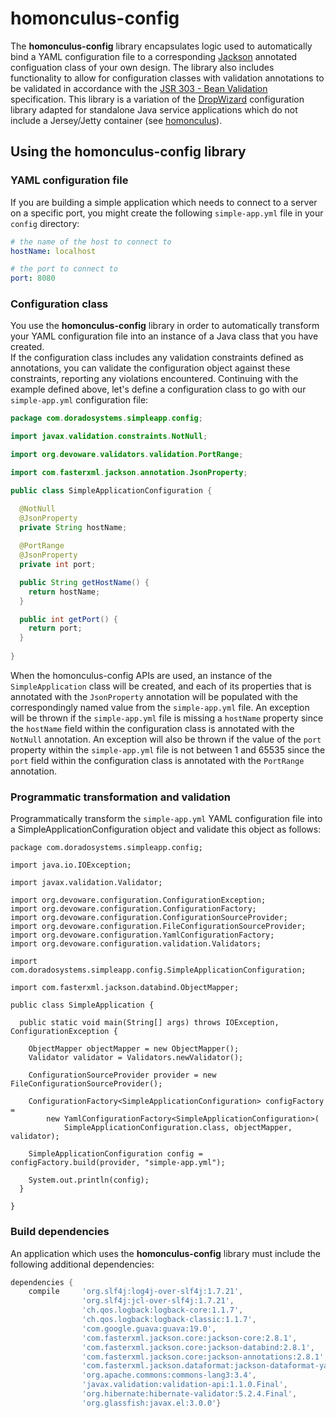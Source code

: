 # homonculus-config
The **homonculus-config** library encapsulates logic used to automatically bind a YAML configuration file to a corresponding
[Jackson](https://github.com/FasterXML/jackson) annotated configuation class of your own design.  The library also includes functionality
to allow for configuration classes with validation annotations to be validated in accordance with the 
[JSR 303 - Bean Validation](http://beanvalidation.org/1.0/spec/) specification.  This library is a variation of the [DropWizard](http://www.dropwizard.io/1.0.0/docs/)
configuration library adapted for standalone Java service applications which do not include a Jersey/Jetty container (see [homonculus](https://github.com/doradosystemsadmin/mis-common/tree/master/homonculus-core)).

## Using the homonculus-config library

### YAML configuration file

If you are building a simple application which needs to connect to a server on a specific port, 
you might create the following ```simple-app.yml``` file in your ```config``` directory:

```yaml
# the name of the host to connect to
hostName: localhost

# the port to connect to
port: 8080
```
### Configuration class

You use the **homonculus-config**
library in order to automatically transform your YAML configuration file into an instance of a Java class that you have created.  
If the configuration class includes any validation constraints defined as
annotations, you can validate the configuration object against these constraints, reporting any violations
encountered. Continuing with the example defined above, let's define a configuration class to go with our ```simple-app.yml``` configuration file:

```java
package com.doradosystems.simpleapp.config;

import javax.validation.constraints.NotNull;

import org.devoware.validators.validation.PortRange;

import com.fasterxml.jackson.annotation.JsonProperty;

public class SimpleApplicationConfiguration {

  @NotNull
  @JsonProperty
  private String hostName;
  
  @PortRange
  @JsonProperty
  private int port;

  public String getHostName() {
    return hostName;
  }

  public int getPort() {
    return port;
  }
  
}
```
When the homonculus-config APIs are used, an instance of the ```SimpleApplication``` class will be created, and each of its properties that
is annotated with the ```JsonProperty``` annotation will be populated with the correspondingly named value from the ```simple-app.yml```
file. An exception will be thrown if the ```simple-app.yml``` file is missing a ```hostName``` property since the ```hostName``` field
within the configuration class is annotated with the ```NotNull``` annotation.  An exception will also be thrown if the value of the
```port``` property within the ```simple-app.yml``` file is not between 1 and 65535 since the ```port``` field within the configuration
class is annotated with the ```PortRange``` annotation.

### Programmatic transformation and validation
Programmatically transform the ```simple-app.yml``` YAML configuration file into a SimpleApplicationConfiguration object and validate
this object as follows:

```
package com.doradosystems.simpleapp.config;

import java.io.IOException;

import javax.validation.Validator;

import org.devoware.configuration.ConfigurationException;
import org.devoware.configuration.ConfigurationFactory;
import org.devoware.configuration.ConfigurationSourceProvider;
import org.devoware.configuration.FileConfigurationSourceProvider;
import org.devoware.configuration.YamlConfigurationFactory;
import org.devoware.configuration.validation.Validators;

import com.doradosystems.simpleapp.config.SimpleApplicationConfiguration;

import com.fasterxml.jackson.databind.ObjectMapper;

public class SimpleApplication {

  public static void main(String[] args) throws IOException, ConfigurationException {
    
    ObjectMapper objectMapper = new ObjectMapper();
    Validator validator = Validators.newValidator();
    
    ConfigurationSourceProvider provider = new FileConfigurationSourceProvider();

    ConfigurationFactory<SimpleApplicationConfiguration> configFactory =
        new YamlConfigurationFactory<SimpleApplicationConfiguration>(
            SimpleApplicationConfiguration.class, objectMapper, validator);
    
    SimpleApplicationConfiguration config = configFactory.build(provider, "simple-app.yml");
    
    System.out.println(config);
  }

}
```
### Build dependencies
An application which uses the **homonculus-config** library must include the following additional dependencies:

```groovy
dependencies {
    compile     'org.slf4j:log4j-over-slf4j:1.7.21',
                'org.slf4j:jcl-over-slf4j:1.7.21',
                'ch.qos.logback:logback-core:1.1.7',
                'ch.qos.logback:logback-classic:1.1.7',
                'com.google.guava:guava:19.0',
                'com.fasterxml.jackson.core:jackson-core:2.8.1',
                'com.fasterxml.jackson.core:jackson-databind:2.8.1',
                'com.fasterxml.jackson.core:jackson-annotations:2.8.1',
                'com.fasterxml.jackson.dataformat:jackson-dataformat-yaml:2.8.1',
                'org.apache.commons:commons-lang3:3.4',
                'javax.validation:validation-api:1.1.0.Final',
                'org.hibernate:hibernate-validator:5.2.4.Final',
                'org.glassfish:javax.el:3.0.0'}
```